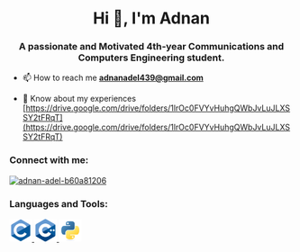 <h1 align="center">Hi 👋, I'm Adnan</h1>
<h3 align="center">A passionate and Motivated 4th-year Communications and Computers Engineering student.</h3>

- 📫 How to reach me **adnanadel439@gmail.com**

- 📄 Know about my experiences [https://drive.google.com/drive/folders/1lrOc0FVYvHuhgQWbJvLuJLXSSY2tFRqT](https://drive.google.com/drive/folders/1lrOc0FVYvHuhgQWbJvLuJLXSSY2tFRqT)

<h3 align="left">Connect with me:</h3>
<p align="left">
<a href="https://linkedin.com/in/adnan-adel-b60a81206" target="blank"><img align="center" src="https://raw.githubusercontent.com/rahuldkjain/github-profile-readme-generator/master/src/images/icons/Social/linked-in-alt.svg" alt="adnan-adel-b60a81206" height="30" width="40" /></a>
</p>

<h3 align="left">Languages and Tools:</h3>
<p align="left"> <a href="https://www.cprogramming.com/" target="_blank" rel="noreferrer"> <img src="https://raw.githubusercontent.com/devicons/devicon/master/icons/c/c-original.svg" alt="c" width="40" height="40"/> </a> <a href="https://www.w3schools.com/cpp/" target="_blank" rel="noreferrer"> <img src="https://raw.githubusercontent.com/devicons/devicon/master/icons/cplusplus/cplusplus-original.svg" alt="cplusplus" width="40" height="40"/> </a> <a href="https://www.python.org" target="_blank" rel="noreferrer"> <img src="https://raw.githubusercontent.com/devicons/devicon/master/icons/python/python-original.svg" alt="python" width="40" height="40"/> </a> </p>

